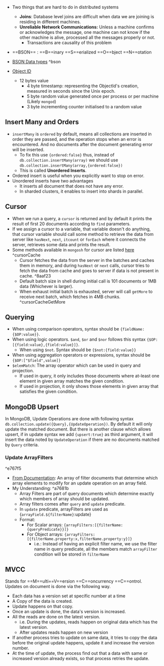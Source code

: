 
- Two things that are hard to do in distributed systems
	- **Joins**: Database level joins are difficult when data we are joining is residing in different machines.
	- **Unreliable Network Communications:** Unless a machine confirms or acknowledges the message, one machine can not know if the other machine is alive, processed all the messages properly or not.
		- Transactions are causality of this problem

- ==BSON== : ==B==inary ==S==erialized ==O==bject ==N==otation

- [BSON Data types](https://www.mongodb.com/docs/manual/reference/bson-types/) ^bson

- [Object ID](https://www.mongodb.com/docs/manual/reference/bson-types/#objectid)
	- 12 bytes value
		- 4 byte timestamp: representing the ObjectId's creation, measured in seconds since the Unix epoch.
		- 5 byte random value generated once per process or per machine (Likely `mongod`)
		- 3 byte incrementing counter initialised to a random value

## Insert Many and Orders
- `insertMany` is `ordered` by default, means all collections are inserted in order they are passed, and the operation stops when an error is encountered. And no documents after the document generating error will be inserted. 
	- To fix this use `{ordered:false}` thus, instead of `db.collection.insertMany(array)` we should use `db.collection.insertMany(array,{ordered:false})` 
	- This is called **Unordered Inserts**.
- Ordered insert is useful when you explicitly want to stop on error.
- Unordered inserts have two advantages 
	- It inserts all document that does not have any error.
	- In sharded clusters, it enables to insert into shards in parallel.

## Cursor
- When we run a query, a `cursor` is returned and by default it prints the result of first 20 documents according to `find` parameters.
- If we assign a cursor to a variable, that variable doesn't do anything, that cursor variable should call some method to retrieve the data from server like `hasNext`, `next`, `itcount` or `forEach` where it connects the server, retrieves some data and prints the result. 
- Some methods available in `mongosh` for cursor are listed [here](https://www.mongodb.com/docs/manual/reference/method/js-cursor/) ^cursorCache
	- Cursor fetches the data from the server in the batches and caches them in memory, and during `hasNext` or `next` calls, cursor tries to fetch the data from cache and goes to server if data is not present in cache. ^8aaf23
	- Default batch size in shell during initial call is 101 documents or 1MB data (Whichever is larger). 
	- When exhaust initial batch is exhausted, server will call `getMore` to receive next batch, which fetches in 4MB chunks. ^cursorCacheGetMore

## Querying

- When using comparison operators, syntax should be `{fieldName:{$OP:value}}`.
- When using logic operators. `$and`, `$or` and `$nor` follows this syntax  `{$OP:[{field:value},{field:value}]}`.
	- When using `$not`. Syntax should be `{$not:{field:value}}`
- When using aggregation operators or expressions, syntax should be `{$OP:["$field",value]}`
- `$elemMatch`: The array operator which can be used in query and projection. 
	- If used in query, it only includes those documents where at-least one element in given array matches the given condition.
	- If used in projection, it only shows those elements in given array that satisfies the given condition.

## MongoDB Upsert

In MongoDB, Update Operations are done with following syntax `db.collection.update({Query},{UpdateOperation})`. By default it will only update the matched document. But there is another clause which allows upsert, if in update syntax we add `{upsert:true}` as third argument, it will insert the data noted by `UpdateOperation` if there are no documents matched by `Query` criteria.

### Update ArrayFilters

^e767f5

- [From Documentation](https://www.mongodb.com/docs/v4.4/reference/method/db.collection.updateMany/#parameters): An array of filter documents that determine which array elements to modify for an update operation on an array field. 
- My Understanding:  ^a7681b
	- Array Filters are part of query documents which determine exactly which members of array should be updated.
	- Array filters comes after `query` and `update` predicate.
	- In `update` predicate, arrayFilters are used as {`arrayField.${filterName}`:update}
	- Format:
		- For Scalar arrays: `{arrayFilters:[{filterName:{queryPredicate}}]}`
		- For Object arrays: `{arrayFilters:[{filterName.property:x,filterName.property:y}]}`
			- i.e.: Instead of having an explicit filter name, we use the filter name in query predicate, all the members match `arrayFilter` condition will be stored in `filterName`

## MVCC

Stands for ==M==ulti==V==ersion ==C==oncurrency ==C==ontrol.
Updates on document is done via the following way.

- Each data has a version set at specific number at a time
- A Copy of the data is created.
- Update happens on that copy. 
- Once an update is done, the data's version is increased.
- All the reads are done on the latest version.
	- i.e. During the updates, reads happen on original data which has the latest version.
	- After updates reads happen on new version
- If another process tries to update on same data, it tries to copy the data before the original update happens, update it and increase the version number.
- At the time of update, the process find out that a data with same or increased version already exists, so that process retries the update.